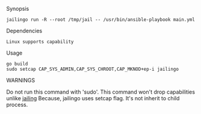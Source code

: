 Synopsis

    jailingo run -R --root /tmp/jail -- /usr/bin/ansible-playbook main.yml

Dependencies

    Linux supports capability

Usage

    go build
    sudo setcap CAP_SYS_ADMIN,CAP_SYS_CHROOT,CAP_MKNOD+ep-i jailingo

WARNINGS

Do not run this command with 'sudo'. This command won't drop capabilities unlike [jailing](https://github.com/kazuho/jailing/blob/master/jailing)
Because, jailingo uses setcap flag. It's not inherit to child process.


